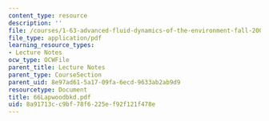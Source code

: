 ```yaml
---
content_type: resource
description: ''
file: /courses/1-63-advanced-fluid-dynamics-of-the-environment-fall-2002/8a91713cc9bf78f6225ef92f121f478e_66Lapwoodbkd.pdf
file_type: application/pdf
learning_resource_types:
- Lecture Notes
ocw_type: OCWFile
parent_title: Lecture Notes
parent_type: CourseSection
parent_uid: 8e97ad61-5a17-09fa-6ecd-9633ab2ab9d9
resourcetype: Document
title: 66Lapwoodbkd.pdf
uid: 8a91713c-c9bf-78f6-225e-f92f121f478e
---
```

